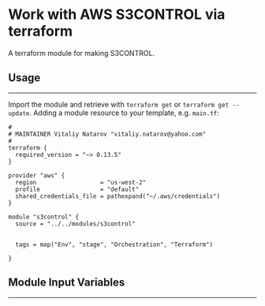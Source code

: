 # Work with AWS S3CONTROL via terraform

A terraform module for making S3CONTROL.


## Usage
----------------------
Import the module and retrieve with ```terraform get``` or ```terraform get --update```. Adding a module resource to your template, e.g. `main.tf`:

```
#
# MAINTAINER Vitaliy Natarov "vitaliy.natarov@yahoo.com"
#
terraform {
  required_version = "~> 0.13.5"
}

provider "aws" {
  region                  = "us-west-2"
  profile                 = "default"
  shared_credentials_file = pathexpand("~/.aws/credentials")
}

module "s3control" {
  source = "../../modules/s3control"


  tags = map("Env", "stage", "Orchestration", "Terraform")

}
```

## Module Input Variables
----------------------
